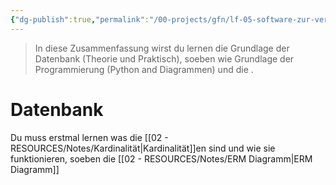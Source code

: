 ```yaml
---
{"dg-publish":true,"permalink":"/00-projects/gfn/lf-05-software-zur-verwaltung-von-daten-anpassen/","tags":["inProgress","datenbank","code/SQL","code/python","GFN/LF05"],"noteIcon":"","updated":"2024-08-16T18:42:34.872+02:00"}
---
```


> In diese Zusammenfassung wirst du lernen die Grundlage der Datenbank (Theorie und Praktisch), soeben wie Grundlage der Programmierung (Python and Diagrammen) und die .


# Datenbank

Du muss erstmal lernen was die  [[02 - RESOURCES/Notes/Kardinalität\|Kardinalität]]en sind und wie sie funktionieren, soeben die [[02 - RESOURCES/Notes/ERM Diagramm\|ERM Diagramm]]